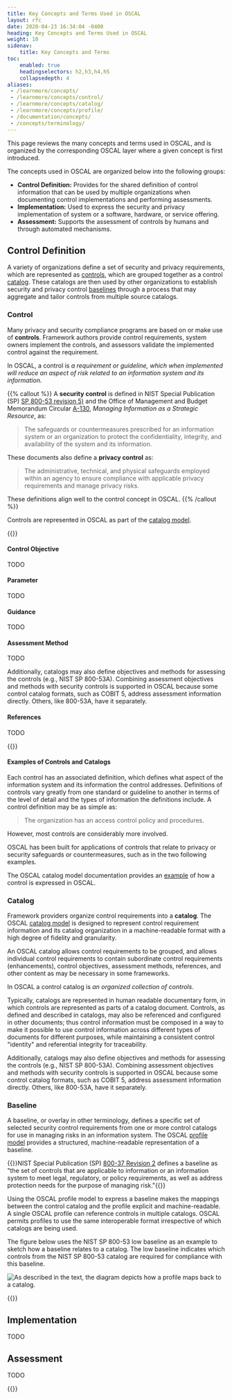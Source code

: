 ```yaml
---
title: Key Concepts and Terms Used in OSCAL
layout: rfc
date: 2020-04-23 16:34:04 -0400
heading: Key Concepts and Terms Used in OSCAL
weight: 10
sidenav:
    title: Key Concepts and Terms
toc:
    enabled: true
    headingselectors: h2,h3,h4,h5
    collapsedepth: 4
aliases:
 - /learnmore/concepts/
 - /learnmore/concepts/control/
 - /learnmore/concepts/catalog/
 - /learnmore/concepts/profile/
 - /documentation/concepts/
 - /concepts/terminology/
---
```


This page reviews the many concepts and terms used in OSCAL, and is organized by the corresponding OSCAL layer where a given concept is first introduced.

The concepts used in OSCAL are organized below into the following groups:

- **Control Definition:** Provides for the shared definition of control information that can be used by multiple organizations when documenting control implementations and performing assessments.
- **Implementation:** Used to express the security and privacy implementation of system or a software, hardware, or service offering.
- **Assessment:** Supports the assessment of controls by humans and through automated mechanisms.

## Control Definition

A variety of organizations define a set of security and privacy requirements, which are represented as [controls](#control), which are grouped together as a control [catalog](#catalog). These catalogs are then used by other organizations to establish security and privacy control [baselines](#baseline) through a process that may aggregate and tailor controls from multiple source catalogs.

### Control

Many privacy and security compliance programs are based on or make use of **controls**. Framework authors provide control requirements, system owners implement the controls, and assessors validate the implemented control against the requirement.

In OSCAL, a control is *a requirement or guideline, which when implemented will reduce an aspect of risk related to an information system and its information.*

{{% callout %}}
A **security control** is defined in NIST Special Publication (SP) [SP 800-53 revision 5)](https://doi.org/10.6028/NIST.SP.800-53r5) and the Office of Management and Budget Memorandum Circular [A-130](https://obamawhitehouse.archives.gov/sites/default/files/omb/assets/OMB/circulars/a130/a130revised.pdf), *Managing Information as a Strategic Resource*, as:

> The safeguards or countermeasures prescribed for an information system or an organization to protect the confidentiality, integrity, and availability of the system and its information.

These documents also define a **privacy control** as:

> The administrative, technical, and physical safeguards employed within an agency to ensure compliance with applicable privacy requirements and manage privacy risks.

These definitions align well to the control concept in OSCAL.
{{% /callout %}}

Controls are represented in OSCAL as part of the [catalog model](../layer/control/catalog/).

{{<todo>}}

#### Control Objective

TODO

#### Parameter

TODO

#### Guidance

TODO

#### Assessment Method

TODO

Additionally, catalogs may also define objectives and methods for assessing the controls (e.g., NIST SP 800-53A). Combining assessment objectives and methods with security controls is supported in OSCAL because some control catalog formats, such as COBIT 5, address assessment information directly. Others, like 800-53A, have it separately.

#### References

TODO

{{</todo>}}

#### Examples of Controls and Catalogs

Each control has an associated definition, which defines what aspect of the information system and its information the control addresses. Definitions of controls vary greatly from one standard or guideline to another in terms of the level of detail and the types of information the definitions include. A control definition may be as simple as:

> The organization has an access control policy and procedures.

However, most controls are considerably more involved.

OSCAL has been built for applications of controls that relate to privacy or security safeguards or countermeasures, such as in the two following examples.

The OSCAL catalog model documentation provides an [example](/concepts/layer/control/catalog/#content-examples) of how a control is expressed in OSCAL.

### Catalog

Framework providers organize control requirements into a **catalog**.
The OSCAL [catalog model](/concepts/layer/control/catalog/) is designed to represent control requirement information and its catalog organization in a machine-readable format with a high degree of fidelity and granularity.

An OSCAL catalog allows control requirements to be grouped, and allows individual control requirements to contain subordinate control requirements (enhancements), control objectives, assessment methods, references, and other content as may be necessary in some frameworks.

In OSCAL a control catalog is *an organized collection of controls*.

Typically, catalogs are represented in human readable documentary form, in which controls are represented as parts of a catalog document. Controls, as defined and described in catalogs, may also be referenced and configured in other documents; thus control information must be composed in a way to make it possible to use control information across different types of documents for different purposes, while maintaining a consistent control "identity" and referential integrity for traceability.

Additionally, catalogs may also define objectives and methods for assessing the controls (e.g., NIST SP 800-53A). Combining assessment objectives and methods with security controls is supported in OSCAL because some control catalog formats, such as COBIT 5, address assessment information directly. Others, like 800-53A, have it separately.

### Baseline

A baseline, or overlay in other terminology, defines a specific set of selected security control requirements from one or more control catalogs for use in managing risks in an information system. The OSCAL [profile model](/concepts/layer/control/profile/) provides a structured, machine-readable representation of a baseline.

{{<callout>}}NIST Special Publication (SP) [800-37 Revision 2](https://csrc.nist.gov/publications/detail/sp/800-37/rev-2/final) defines a baseline as "the set of controls that are applicable to information or an information system to meet legal, regulatory, or policy requirements, as well as address protection needs for the purpose of managing risk."{{</callout>}}

Using the OSCAL profile model to express a baseline makes the mappings between the control catalog and the profile explicit and machine-readable. A single OSCAL profile can reference controls in multiple catalogs. OSCAL permits profiles to use the same interoperable format irrespective of which catalogs are being used.

The figure below uses the NIST SP 800-53 low baseline as an example to sketch how a baseline relates to a catalog. The low baseline indicates which controls from the NIST SP 800-53 catalog are required for compliance with this baseline.

![As described in the text, the diagram depicts how a profile maps back to a catalog.](profile-catalog-mapping-trivial-example.png)

{{<todo>}}

## Implementation

TODO

## Assessment

TODO

{{</todo>}}
